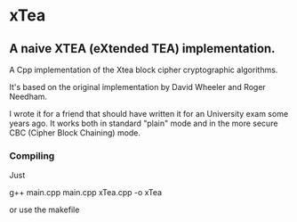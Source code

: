 # xTea

## A naive XTEA (eXtended TEA) implementation.

A Cpp implementation of the Xtea block cipher cryptographic algorithms.

It's based on the original implementation by David Wheeler and Roger Needham.

I wrote it for a friend that should have written it for an University exam some years ago.
It works both in standard "plain" mode and in the more secure CBC (Cipher Block Chaining) mode.

### Compiling

Just

g++ main.cpp main.cpp xTea.cpp -o xTea

or use the makefile

